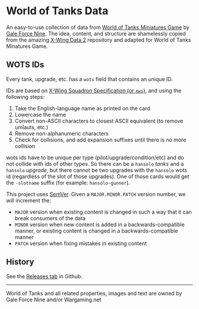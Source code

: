 # World of Tanks Data
An easy-to-use collection of data from [World of Tanks Miniatures Game](https://www.gf9games.com/worldoftanks/) by [Gale Force Nine](https://www.gf9games.com/). The idea, content, and structure are shamelessly copied from the amazing [X-Wing Data 2](https://github.com/guidokessels/xwing-data2) repository and adapted for World of Tanks Minatures Game.

## WOTS IDs
Every tank, upgrade, etc. has a `wots` field that contains an unique ID.

IDs are based on [X-Wing Squadron Specification (or `xws`)](https://github.com/elistevens/wots-spec/), and using the following steps:

1. Take the English-language name as printed on the card
2. Lowercase the name
3. Convert non-ASCII characters to closest ASCII equivalent (to remove umlauts, etc.)
4. Remove non-alphanumeric characters
5. Check for collisions, and add expansion suffixes until there is no more collision

wots ids have to be unique per type (pilot/upgrade/condition/etc) and do not collide with ids of other types. So there can be a `hansolo` _tanks_ and a `hansolo` _upgrade_, but there cannot be two upgrades with the `hansolo` wots id (regardless of the slot of those upgrades). One of those cards would get the `-slotname` suffix (for example: `hansolo-gunner`).

This project uses [SemVer](http://semver.org/). Given a `MAJOR.MINOR.PATCH` version number, we will increment the:

- `MAJOR` version when existing content is changed in such a way that it can break consumers of the data
- `MINOR` version when new content is added in a backwards-compatible manner, or existing content is changed in a backwards-compatible manner
- `PATCH` version when fixing mistakes in existing content

## History

See the [Releases tab](https://github.com/urbknu/wot-data/releases) in Github.

---

World of Tanks and all related properties, images and text are owned by Gale Force Nine and/or Wargaming.net
